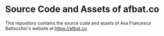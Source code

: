 # Source Code and Assets of afbat.co

This repository contains the source code and assets of Ava Francesca Battocchio's website at https://afbat.co. 

